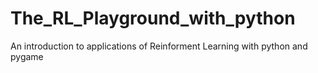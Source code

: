 # The_RL_Playground_with_python
An introduction to applications of Reinforment Learning with python and pygame
